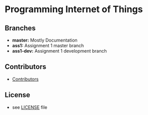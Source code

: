 # Programming Internet of Things


## Branches
- **master:** Mostly Documentation
- **ass1:** Assignment 1 master branch
- **ass1-dev:** Assignment 1 development branch

## Contributors
* [Contributors](https://github.com/Volkor3-16/piot/graphs/contributors)

## License
* see [LICENSE](https://github.com/Volkor3-16/piot/blob/master/LICENSE.md) file
